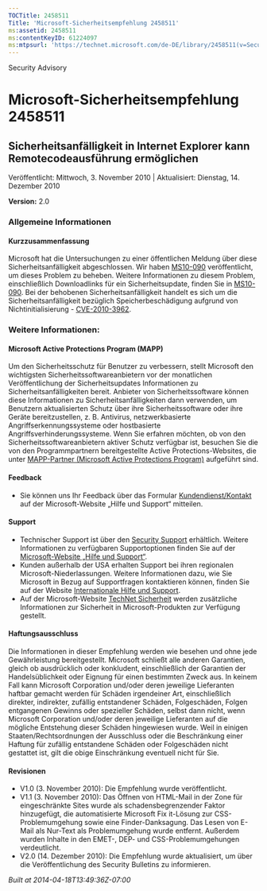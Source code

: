 ```yaml
---
TOCTitle: 2458511
Title: 'Microsoft-Sicherheitsempfehlung 2458511'
ms:assetid: 2458511
ms:contentKeyID: 61224097
ms:mtpsurl: 'https://technet.microsoft.com/de-DE/library/2458511(v=Security.10)'
---
```


Security Advisory

Microsoft-Sicherheitsempfehlung 2458511
=======================================

Sicherheitsanfälligkeit in Internet Explorer kann Remotecodeausführung ermöglichen
----------------------------------------------------------------------------------

Veröffentlicht: Mittwoch, 3. November 2010 | Aktualisiert: Dienstag, 14. Dezember 2010

**Version:** 2.0

### Allgemeine Informationen

#### Kurzzusammenfassung

Microsoft hat die Untersuchungen zu einer öffentlichen Meldung über diese Sicherheitsanfälligkeit abgeschlossen. Wir haben [MS10-090](http://go.microsoft.com/fwlink/?linkid=206495) veröffentlicht, um dieses Problem zu beheben. Weitere Informationen zu diesem Problem, einschließlich Downloadlinks für ein Sicherheitsupdate, finden Sie in [MS10-090](http://go.microsoft.com/fwlink/?linkid=206495). Bei der behobenen Sicherheitsanfälligkeit handelt es sich um die Sicherheitsanfälligkeit bezüglich Speicherbeschädigung aufgrund von Nichtinitialisierung - [CVE-2010-3962](http://www.cve.mitre.org/cgi-bin/cvename.cgi?name=cve-2010-3962).

### Weitere Informationen:

#### Microsoft Active Protections Program (MAPP)

Um den Sicherheitsschutz für Benutzer zu verbessern, stellt Microsoft den wichtigsten Sicherheitssoftwareanbietern vor der monatlichen Veröffentlichung der Sicherheitsupdates Informationen zu Sicherheitsanfälligkeiten bereit. Anbieter von Sicherheitssoftware können diese Informationen zu Sicherheitsanfälligkeiten dann verwenden, um Benutzern aktualisierten Schutz über ihre Sicherheitssoftware oder ihre Geräte bereitzustellen, z. B. Antivirus, netzwerkbasierte Angriffserkennungssysteme oder hostbasierte Angriffsverhinderungssysteme. Wenn Sie erfahren möchten, ob von den Sicherheitssoftwareanbietern aktiver Schutz verfügbar ist, besuchen Sie die von den Programmpartnern bereitgestellte Active Protections-Websites, die unter [MAPP-Partner (Microsoft Active Protections Program)](http://www.microsoft.com/security/msrc/mapp/partners.mspx) aufgeführt sind.

#### Feedback

-   Sie können uns Ihr Feedback über das Formular [Kundendienst/Kontakt](https://support.microsoft.com/common/survey.aspx?scid=sw;en;1257&amp;showpage=1&amp;ws=technet&amp;sd=tech) auf der Microsoft-Website „Hilfe und Support“ mitteilen.

#### Support

-   Technischer Support ist über den [Security Support](http://go.microsoft.com/fwlink/?linkid=21131) erhältlich. Weitere Informationen zu verfügbaren Supportoptionen finden Sie auf der [Microsoft-Website „Hilfe und Support“](http://support.microsoft.com/).
-   Kunden außerhalb der USA erhalten Support bei ihren regionalen Microsoft-Niederlassungen. Weitere Informationen dazu, wie Sie Microsoft in Bezug auf Supportfragen kontaktieren können, finden Sie auf der Website [Internationale Hilfe und Support](http://go.microsoft.com/fwlink/?linkid=21155).
-   Auf der Microsoft-Website [TechNet Sicherheit](http://technet.microsoft.com/de-de/security/default.aspx) werden zusätzliche Informationen zur Sicherheit in Microsoft-Produkten zur Verfügung gestellt.

#### Haftungsausschluss

Die Informationen in dieser Empfehlung werden wie besehen und ohne jede Gewährleistung bereitgestellt. Microsoft schließt alle anderen Garantien, gleich ob ausdrücklich oder konkludent, einschließlich der Garantien der Handelsüblichkeit oder Eignung für einen bestimmten Zweck aus. In keinem Fall kann Microsoft Corporation und/oder deren jeweilige Lieferanten haftbar gemacht werden für Schäden irgendeiner Art, einschließlich direkter, indirekter, zufällig entstandener Schäden, Folgeschäden, Folgen entgangenen Gewinns oder spezieller Schäden, selbst dann nicht, wenn Microsoft Corporation und/oder deren jeweilige Lieferanten auf die mögliche Entstehung dieser Schäden hingewiesen wurde. Weil in einigen Staaten/Rechtsordnungen der Ausschluss oder die Beschränkung einer Haftung für zufällig entstandene Schäden oder Folgeschäden nicht gestattet ist, gilt die obige Einschränkung eventuell nicht für Sie.

#### Revisionen

-   V1.0 (3. November 2010): Die Empfehlung wurde veröffentlicht.
-   V1.1 (3. November 2010): Das Öffnen von HTML-Mail in der Zone für eingeschränkte Sites wurde als schadensbegrenzender Faktor hinzugefügt, die automatisierte Microsoft Fix it-Lösung zur CSS-Problemumgehung sowie eine Finder-Danksagung. Das Lesen von E-Mail als Nur-Text als Problemumgehung wurde entfernt. Außerdem wurden Inhalte in den EMET-, DEP- und CSS-Problemumgehungen verdeutlicht.
-   V2.0 (14. Dezember 2010): Die Empfehlung wurde aktualisiert, um über die Veröffentlichung des Security Bulletins zu informieren.

*Built at 2014-04-18T13:49:36Z-07:00*
